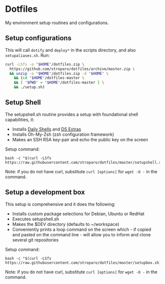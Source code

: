 # Dotfiles

My environment setup routines and configurations.

## Setup configurations

This will call ```dotify``` and ```deploy*``` in the scripts directory, and also ```setupaliases.sh```. 
Run:

```bash
curl -LSfs -o "$HOME"/dotfiles.zip \
  https://github.com/stroparo/dotfiles/archive/master.zip \
  && unzip -o "$HOME"/dotfiles.zip -d "$HOME" \
    && (cd "$HOME"/dotfiles-master \
    && [ "$PWD" = "$HOME"/dotfiles-master ] \
    && ./setup.sh)
```

## Setup Shell

The setupshell.sh routine provides a setup with foundational shell capabilities, it:

* Installs [Daily Shells](http://stroparo.github.io/ds/) and [DS Extras](https://github.com/stroparo/ds-extras)
* Installs Oh-My-Zsh (zsh configuration framework)
* Makes an SSH RSA key-pair and echo the public key on the screen

Setup command:

```
bash -c "$(curl -LSfs https://raw.githubusercontent.com/stroparo/dotfiles/master/setupshell.sh)"
```

Note: if you do not have curl, substitute ```curl [options]``` for ```wget -O -``` in the command.

## Setup a development box

This setup is comprehensive and it does the following:

* Installs custom package selections for Debian, Ubuntu or RedHat
* Executes setupshell.sh
* Makes the $DEV directory (defaults to ~/workspace)
* Conveniently prints a loop command on the screen which - if copied and pasted on the command line - will allow you to inform and clone several git repositories

Setup command:

```
bash -c "$(curl -LSfs https://raw.githubusercontent.com/stroparo/dotfiles/master/setupbox.sh)"
```

Note: if you do not have curl, substitute ```curl [options]``` for ```wget -O -``` in the command.

